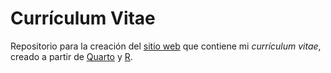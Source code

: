 # Currículum Vitae

Repositorio para la creación del [sitio web](https://vhgauto.github.io/cv/) que contiene mi *currículum vitae*, creado a partir de [Quarto](https://quarto.org/) y [R](https://www.r-project.org/).
